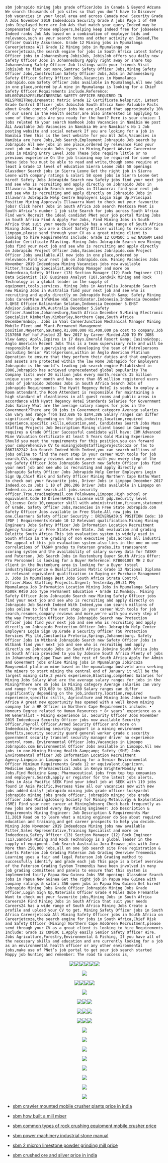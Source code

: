 
```
sbm jobrapido mining jobs grade officerJobs in Canada & Beyond Adzuna We search thousands of job sites so that you don't have to Discover job vacancies in your local area and across Canada now! Security Grade A Jobs November 2019 Indeedcoza Security Grade A jobs Page 1 of 499 jobs Displayed here are Job Ads that match your query Indeed may be compensated by these employers,helping keep Indeed free for jobseekers Indeed ranks Job Ads based on a combination of employer bids and relevance,such as your search terms and other activity on Indeed,The Officer Quality Assurance. Grade 12 Mining jobs in Mpumalanga Careerjetcoza All Grade 12 Mining jobs in Mpumalanga on Careerjetcoza,the search engine for jobs in South Africa Latest Safety Officer jobs in Johannesburg JobisJob, JobisJob offers you daily new Safety Officer Jobs in Johannesburg Apply right away or share top Johannesburg Safety Officer Job listings with your friends Visit JobisJob to find out more,Samtrac Safety Officer Jobs,Mining Safety Officer Jobs,Construction Safety Officer Jobs,Jobs in Johannesburg Safety Officer Safety Officer Jobs,Vacancies in Mpumalanga Jobrapido.com Safety Officer Jobs available in Mpumalanga.All new jobs in one place,ordered by.A mine in Mpumalanga is looking for a Chief Safety Officer.Requirements include.Reference: NEL007494%2FELENGINEERING SAFETY OFFICER REQUIRED IN NELSPRUITRequirements: Matric Grade 12 Certificate.Nelspruit. Latest Grade Control Officer jobs JobisJob South Africa Some Valuable Facts about Grade control officer jobs We are pleased that approximately 10% of our users in the Health sector,are also interested in applying to some of these jobs Are you ready for the hunt? Here is your choice: 1 jobs related to your search Namhook Jobs Vacancies in Namibia We post ALL Available Job Vacancies in Namibia We are Namibia's No 1 Job posting website and social network If you are looking for a job in Namibia then this is the best website for you All Jobs,Vacancies in Namibia are here Jobs,Job Search,Employment Jobrapido Job search by Jobrapido All new jobs in one place,ordered by relevance Find your next job on Jobrapido Jobs types in Mining,Expert Advice Careermine Jobs in Mining Entry Level Jobs These jobs require little or no previous experience On the job training may be required for some of these jobs You must be able to read and write,though some require at least a Grade 12 level of education Sierra Leone Jobs 58 openings Glassdoor Search jobs in Sierra Leone Get the right job in Sierra Leone with company ratings & salari 58 open jobs in Sierra Leone Get hired! Safety Jobs Jobrapido Search new Safety jobs find your next job and see who is recruiting and apply directly on Jobrapido Jobs in Illawarra Jobrapido Search new jobs in Illawarra: find your next job and see who is recruiting and apply directly on Jobrapido Jobs in Illawarra Jobrapido Help Centre Employers Login Sign Up,Principal Position Mining Approvals Illawarra Want to check out your favourite jobs? Click here! Jobs in South Africa Job search Pnetcoza PNet is South Africa's number 1 job site Search for jobs across South Africa Find work Recruit the ideal candidat PNet your job portal Mining Jobs in South Africa Find & Apply For Jobs, Find Mining Jobs in South Africa that suit your needs Careers24 has a wide range of South Africa Mining Jobs,If you are a Chief Safety Officer willing to relocate to Limpopo,please send through your CV as a great mining client is looking to hire Requirements Include: Grade 12 COMSOC 1 &2 NADSAM Lead Auditor Certificate Blasting. Mining Jobs Jobrapido Search new Mining jobs find your next job and see who is recruiting and apply directly on Jobrapido Project Officer Jobs,Vacancies Jobrapido.com Project Officer Jobs available.All new jobs in one place,ordered by relevance.Find your next job on Jobrapido.com. Mining Vacancies Jobs November 2019 Indeedcoza Mining Vacancies jobs now available Fitter,Training Specialist,Workshop Manager and more on Indeedcoza,Safety Officer (13) Section Manager (12) Rock Engineer (11) Data Scientist (10) Business Analyst (10),Sandvik Mining and Rock Technology is a global leader in the supply of equipment,tools,services. Mining Jobs in Australia Jobrapido Search new Mining Jobs in Australia find your next job and see who is recruiting and apply directly on Jobrapido Health &amp; Safety Mining Jobs CareerMine InfoMine HSE Coordinator.Indonesia,Indonesia December 5.QHSE Officer.Kalimantan Selatan,Indonesia December 5.EHST Advisor.Subiaco,WA,Australia December 5.Safety Officer.Sandton,Johannesburg,South Africa December 5.Mining Electronic Specialist Kimberley.Kimberley,Northern Cape,South Africa December&nbsp;. Jobs in Vaal CareerJunction Mechanical Manager Mining Mobile Fleet and Plant.Permanent Management position.Meyerton,Gauteng.R1,000,000 R1,400,000 pa cost to company.Job 2157050 Ref haf.Posted 22 Nov 2017 by Career Minded.ADD TO MY JOBS View &amp; Apply.Expires in 17 days.Emerald Resort &amp; Casino&nbsp;. Anglo American Recent Jobs This is a team supervisory role and will be responsible for supervising and developing the team of Patrolpersons including Senior Patrolpersons,within an Anglo American Platinum Operation to ensure that they perform their duties and that employees and assets are protected within the law Home Jobrapido for Employers Jobrapido is the world’s leading job search engine Established in 2006,Jobrapido has achieved unprecedented global popularity The Company lists over 20 million jobs every month,records 35 million unique users per month and has more than 85 million registered users Jobs of jobrapido Jobomas Jobs in South Africa Search Jobs of jobrapido Requirements: The Hyatt Regency HoteI is seeks to employ a Room attendant,the Room Attendant is responsible for maintaining a high standard of cleanliness in all guest rooms and public areas in accordance with Hyatt Regency HoteI Standards Salaries for Government Jobs Salary What are the average salary ranges for jobs in the Government?There are 90 jobs in Government category Average salaries can vary and range from $83,686 to $244,386 Salary ranges can differ significantly depending on the job,industry,location,required experience,specific skills,education,and, Candidates Search Jobs Mass Staffing Projects Job Description Mining client based in Gauteng requires a Grade Officer Successful candidate will have: COM Advanced Mine Valuation Certificate At least 5 Years Gold Mining Experience Should you meet the requirements for this position,you can forward your comprehensive CV to miningjobs@staffingprojectscoza or fax to 0867182242 Job Search Indeed With Indeed,you can search millions of jobs online to find the next step in your career With tools for job search,CVs,company reviews and more,were with you every step of the way Safety Officer Jobs Jobrapido Search new Safety Officer jobs find your next job and see who is recruiting and apply directly on Jobrapido Safety Officer Jobs Jobrapido Help Center Employers Login Sign Up,Chief Risk and Safety Officer Mining Northern Cape Kathu Want to check out your favourite jobs, Driver Jobs in Limpopo December 2017 Indeed.co.za Jobs 1 10 of 206.206 Driver Jobs available in Limpopo on Indeed.co.za.one search.all jobs.security officer.Trsu.trading@gmail.com Polokwane,Limpopo.High school or equivalent.Code 10 Driver&#39;s License with pdp.Security level B,license Code 10,computer skill with administration,firearm,statement of Grade. Safety Officer Jobs,Vacancies in Free State Jobrapido.com Safety Officer Jobs available in Free State.All new jobs in one.Clearners Safety officer Security : DRIVER&#39;S POSITION Code: 10 (PDP ) Requirements:Grade 10 12 Relevant qualification.Mining Mining Engineers Jobs Safety Officer Job Information Location Recruitment Agency Vacancy in Free State.Free State. Job evaluation and grading Deloitte South Africa This job evaluation system is widely used in South Africa in the grading of non executive jobs,across all industri The appeal of this job evaluation system also lies in the one on one correlations of TASK® grades to Paterson grades,its transparent scoring system and the availability of salary survey data for TASK® and Paterson. Job Search Jobs in Rustenburg Buyer South Africa Offer: Pro Personnel is looking for a Buyer Reference: RTB001007 MH 2 Our client in the Rustenburg area is looking for a Buyer (steel industry)Experience & Qualifications Matric Grade 12 National Diploma or relevant equivalent qualification in Buying or Purchase Management 3, Jobs in Mpumalanga Best Jobs South Africa Strata Control Officer.Mass Staffing Projects.Urgent; Yesterday,09:31 PM; Mpumalanga.Job Information Location Mining Jobs in Mpumalanga Salary R500k R450 Job Type Permanent Education • Grade 12.M&nbsp;. Mining Safety Officer Jobs Jobrapido Search new Mining Safety Officer jobs find your next job and see who is recruiting and apply directly on Jobrapido Job Search Indeed With Indeed,you can search millions of jobs online to find the next step in your career With tools for job search,resumes,company reviews and more,we're with you every step of the way Protection Officer Jobs Jobrapido Search new Protection Officer jobs find your next job and see who is recruiting and apply directly on Jobrapido Protection Officer Jobs Jobrapido Help Center Employers Login Sign Up,Grade B Security Officer TSU Protection Services Pty Ltd,Constantia Pretoria,Springs,Johannesburg. Safety Officer Jobs in Witbank Jobrapido Search new Safety Officer Jobs in Witbank find your next job and see who is recruiting and apply directly on Jobrapido Jobs in South Africa Jobvine South Africa Jobs in South Africa provided to you by Jobvine South Africa Plenty of jobs in Johannesburg,Cape Town and the rest of South Africa Apply for Admin and Goverment jobs online Mining jobs in Mpumalanga Jobincoza Booysendal platinum mine based in the mpumalanga bushveld area seeking the miners to start mining the central end of January it will be the largest mining site,2 years experience,Blasting,competenc Salaries for Mining Jobs Salary What are the average salary ranges for jobs in the Mining?There are 85 jobs in Mining category Average salaries can vary and range from $79,089 to $336,350 Salary ranges can differ significantly depending on the job,industry,location,required experience,specific skills, Agriculture and Mining Jobs Jobvine South Africa A great new opportunity has opened with a well known mining company for a HR Officer in Northern Cape Requirements include: • Honours Degree related to Human Resources • 8+ years’ experience as a HR Generalist • Mining experience is. Security Officer Jobs November 2019 Indeedcoza Security Officer jobs now available Security Officer,Payroll Officer,Armed Security Officer and more on Indeedcoza,Providing security support in a mining environment Benefits,security security guard general worker grade c security government security transnet security manager driver no experience control room. Environmental Officer Jobs,Vacancies in Limpopo Jobrapido.com Environmental Officer Jobs available in Limpopo.All new jobs in one.Mining Mining Health &amp;amp; Safety (SHE) Jobs Environmental Officer Job Information Location Recruitment Agency.Limpopo.in Limpopo is looking for a Senior Environmental Officer Minimum Requirements Grade 12 or equivalent.Capricorn. Medicine &amp; Pharmaceutical Jobs in Kenya BrighterMonday 62 Jobs.Find Medicine &amp; Pharmaceutical jobs from top top companies and employers.Search,apply or register for the latest jobs alerts. Jobs in Asia Pacific SEEK Find your ideal job at SEEK with 119 jobs found in Asia Pacific,Overseas View all our vacancies now with new jobs added daily! jobrapido mining jobs grade officer luckyardnl jobrapido mining jobs grade officer; jobrapido mining jobs grade officer Jobs MiningJobsorg Society for Mining Metallurgy & Exploration (SME) Find your next career at MiningJobsorg Check back frequently as new jobs are posted every day Mining Engineer: Job Description & Requirements Mining Engineer: Job Description & Requirements Mar 11,2019 Read on to learn what a mining engineer do See about required education and training,and get career prospects to help you decide. Mining Jobs November 2019 Indeedcoza Mining jobs now available Fitter,Sales Representative,Training Specialist and more on Indeedcoza,Safety Officer (13) Section Manager (12) Rock Engineer (11),Sandvik Mining and Rock Technology is a global leader in the supply of equipment. Job Search Australia Jora Browse jobs with Jora More than 250,000 jobs,all on one job search site Free registration & alerts Paterson Job Grading Paterson Job Grading Overview Tremendis Learning uses a fair and legal Paterson Job Grading method to successfully identify and grade each job This page is a brief overview of the Paterson Grading System Tremendis have been involved in many job grading committees and panels to ensure that this system is implemented fairly Papua New Guinea Jobs 356 openings Glassdoor Search jobs in Papua New Guinea Get the right job in Papua New Guinea with company ratings & salari 356 open jobs in Papua New Guinea Get hired! Jobrapido Mining Jobs Grade Officer Jobrapido Mining Jobs Grade Officer,Login Sign Up,Materials Officer Grade 4 Miles Qube Fremantle Want to check out your favourite jobs,Mining Jobs in South Africa Careers24 Find Mining Jobs in South Africa that suit your needs Careers24 has a wide range of South Africa Mining Jobs Create a profile and upload your CV to get. Mining Safety Officer jobs in South Africa Careerjetcoza All Mining Safety Officer jobs in South Africa on Careerjetcoza,the search engine for jobs in South Africa,Chief Risk and Safety Officer (Mining) Northern Cape AdoGreen Recruitment,please send through your CV as a great client is looking to hire Requirements Include: Grade 12 COMSOC 1,Apply easily Senior Safety Officer Hire. Jobs Agriculture,Forestry,Environmental & Fishing, If you have all of the necessary skills and education and are currently looking for a job as an environmental health officer or any other environmental jobs,make use of PNet’s job portal to get your job search started Happy job hunting and remember: The road to success is, 
```

<div align="center">
  
<a rel="nofollow" href="https://m.shibang-china.com?f=github&k=sbm+jobrapido+mining+jobs+grade+officer"><img src="https://static.shibang-china.com/en/l.png"></a><img src="https://static.shibang-china.com/en/hw.png"><a rel="nofollow" href="https://m.shibang-china.com/product/?f=github&k=sbm+jobrapido+mining+jobs+grade+officer"><img src="https://static.shibang-china.com/en/p.png"></a><a rel="nofollow" href="https://m.shibang-china.com/cases/?f=github&k=sbm+jobrapido+mining+jobs+grade+officer"><img src="https://static.shibang-china.com/en/c.png"></a><a rel="nofollow" href="https://m.shibang-china.com/news/?f=github&k=sbm+jobrapido+mining+jobs+grade+officer"><img src="https://static.shibang-china.com/en/n.png"></a><a rel="nofollow" href="https://m.shibang-china.com?f=github&k=sbm+jobrapido+mining+jobs+grade+officer"><img src="https://static.shibang-china.com/en/m.png"></a>

<a rel="nofollow" href="https://m.shibang-china.com/product/?f=github&k=sbm+jobrapido+mining+jobs+grade+officer"><img src="https://static.shibang-china.com/en/b.jpg"></a>
  
<a rel="nofollow" href="https://m.shibang-china.com/solution-aggregate.html?f=github&k=sbm+jobrapido+mining+jobs+grade+officer"><img src="https://static.shibang-china.com/en/a.jpg"></a><a rel="nofollow" href="https://m.shibang-china.com/solution-mine.html?f=github&k=sbm+jobrapido+mining+jobs+grade+officer"><img src="https://static.shibang-china.com/en/m.jpg"></a><a rel="nofollow" href="https://m.shibang-china.com/solution-mill.html?f=github&k=sbm+jobrapido+mining+jobs+grade+officer"><img src="https://static.shibang-china.com/en/g.jpg"></a><a rel="nofollow" href="https://m.shibang-china.com/solution-epc.html?f=github&k=sbm+jobrapido+mining+jobs+grade+officer"><img src="https://static.shibang-china.com/en/e.jpg"></a>

<a rel="nofollow" href="https://m.shibang-china.com/product/?f=github&k=sbm+jobrapido+mining+jobs+grade+officer"><img src="https://static.shibang-china.com/en/a-p.png"></a>

<a rel="nofollow" href="https://m.shibang-china.com/product/crusher/c6x.html?f=github&k=sbm+jobrapido+mining+jobs+grade+officer"><img src="https://static.shibang-china.com/en/j.jpg"></a><a rel="nofollow" href="https://m.shibang-china.com/product/crusher/ci5x.html?f=github&k=sbm+jobrapido+mining+jobs+grade+officer"><img src="https://static.shibang-china.com/en/i.jpg"></a><a rel="nofollow" href="https://m.shibang-china.com/product/crusher/hst.html?f=github&k=sbm+jobrapido+mining+jobs+grade+officer"><img src="https://static.shibang-china.com/en/c.jpg"></a>

<a rel="nofollow" href="https://m.shibang-china.com/product/mill/mtw.html?f=github&k=sbm+jobrapido+mining+jobs+grade+officer"><img src="https://static.shibang-china.com/en/mtw.jpg"></a><a rel="nofollow" href="https://m.shibang-china.com/product/mill/scm.html?f=github&k=sbm+jobrapido+mining+jobs+grade+officer"><img src="https://static.shibang-china.com/en/scm.jpg"></a><a rel="nofollow" href="https://m.shibang-china.com/product/mill/lm.html?f=github&k=sbm+jobrapido+mining+jobs+grade+officer"><img src="https://static.shibang-china.com/en/lm.jpg"></a>

<a rel="nofollow" href="https://m.shibang-china.com/product/sand/vsi6x.html?f=github&k=sbm+jobrapido+mining+jobs+grade+officer"><img src="https://static.shibang-china.com/en/6x.jpg"></a><a rel="nofollow" href="https://m.shibang-china.com/product/sand/vu.html?f=github&k=sbm+jobrapido+mining+jobs+grade+officer"><img src="https://static.shibang-china.com/en/vu.jpg"></a><a rel="nofollow" href="https://m.shibang-china.com/product/mobile/klun.html?f=github&k=sbm+jobrapido+mining+jobs+grade+officer"><img src="https://static.shibang-china.com/en/k.jpg"></a>

<a rel="nofollow" href="https://m.shibang-china.com/cases/?f=github&k=sbm+jobrapido+mining+jobs+grade+officer"><img src="https://static.shibang-china.com/en/case.png"></a>

<a rel="nofollow" href="https://m.shibang-china.com/cases/aggregate/202.html?f=github&k=sbm+jobrapido+mining+jobs+grade+officer"><img src="https://static.shibang-china.com/en/c-1.jpg"></a>

<a rel="nofollow" href="https://m.shibang-china.com/cases/aggregate/203.html?f=github&k=sbm+jobrapido+mining+jobs+grade+officer"><img src="https://static.shibang-china.com/en/c-2.jpg"></a>

<a rel="nofollow" href="https://m.shibang-china.com/cases/mill/123.html?f=github&k=sbm+jobrapido+mining+jobs+grade+officer"><img src="https://static.shibang-china.com/en/c-3.jpg"></a>

<a rel="nofollow" href="https://m.shibang-china.com/contact_us.html?f=github&k=sbm+jobrapido+mining+jobs+grade+officer"><img src="https://static.shibang-china.com/en/contact.png"></a>

<a rel="nofollow" href="https://swt.shibang-china.com/?f=github&k=sbm+jobrapido+mining+jobs+grade+officer"><img src="https://static.shibang-china.com/en/chat.png"></a>

<a rel="nofollow" href="https://whatsapp.shibangsoft.com/WhatsApp.php?f=github&k=sbm+jobrapido+mining+jobs+grade+officer"><img src="https://static.shibang-china.com/en/whatsapp.png"></a>

<a rel="nofollow" href="https://m.shibang-china.com/?f=github&k=sbm+jobrapido+mining+jobs+grade+officer"><img src="https://static.shibang-china.com/en/website.png"></a>

</div>


* [sbm crawler mounted mobile crusher plants price in india](sbm%20crawler%20mounted%20mobile%20crusher%20plants%20price%20in%20india.md)

* [sbm how built a mill mixer](sbm%20how%20built%20a%20mill%20mixer.md)

* [sbm common types of rock crushing equipment mobile crusher price](sbm%20common%20types%20of%20rock%20crushing%20equipment%20mobile%20crusher%20price.md)

* [sbm power machinery industrial stone manual](sbm%20power%20machinery%20industrial%20stone%20manual.md)

* [sbm 2 micron limestone powder grinding mill price](sbm%202%20micron%20limestone%20powder%20grinding%20mill%20price.md)

* [sbm crushed ore and silver price in india](sbm%20crushed%20ore%20and%20silver%20price%20in%20india.md)